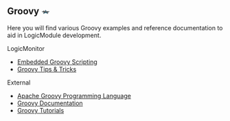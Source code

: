## Groovy <img src="https://github.com/logicmonitor/monitoring-recipes/blob/master/DataSources/Groovy/Groovy_Logo.png" width="4%">

Here you will find various Groovy examples and reference documentation to aid in LogicModule development.

LogicMonitor
 - [Embedded Groovy Scripting](https://www.logicmonitor.com/support/terminology-syntax/scripting-support/embedded-groovy-scripting/)
 - [Groovy Tips & Tricks](https://www.logicmonitor.com/support/terminology-syntax/scripting-support/groovy-tips-tricks/)

External
 - [Apache Groovy Programming Language](http://groovy-lang.org/)
 - [Groovy Documentation](http://groovy-lang.org/documentation.html)
 - [Groovy Tutorials](https://www.tutorialspoint.com/groovy/)
